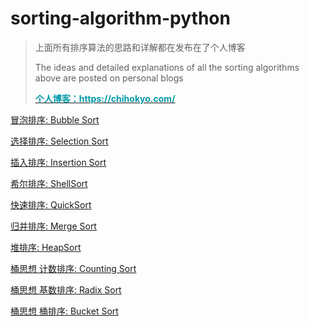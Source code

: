 # sorting-algorithm-python

> 上面所有排序算法的思路和详解都在发布在了个人博客 
>
> The ideas and detailed explanations of all the sorting algorithms above are posted on personal blogs
>
>[**<span style="color:#0097a7">个人博客：https://chihokyo.com/</span>**](https://chihokyo.com/)




[冒泡排序: Bubble Sort](https://chihokyo.com/post/11/)

[选择排序: Selection Sort](https://chihokyo.com/post/12/)

[插入排序: Insertion Sort](https://chihokyo.com/post/13/)

[希尔排序: ShellSort](https://chihokyo.com/post/14/)



[快速排序: QuickSort](https://chihokyo.com/post/16/)

[归并排序: Merge Sort](https://chihokyo.com/post/19/)

[堆排序: HeapSort](https://chihokyo.com/post/18/)



[桶思想 计数排序: Counting Sort](https://chihokyo.com/post/20/)

[桶思想 基数排序: Radix Sort](https://chihokyo.com/post/20/)

[桶思想 桶排序: Bucket Sort](https://chihokyo.com/post/20/)



